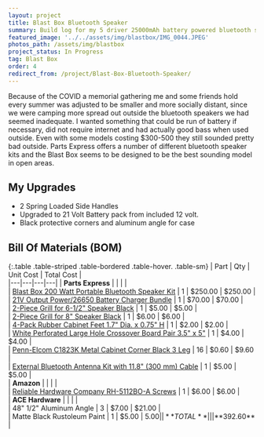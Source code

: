 ```yaml
---
layout: project
title: Blast Box Bluetooth Speaker
summary: Build log for my 5 driver 25000mAh battery powered bluetooth speaker kit from Parts Express.
featured_image: '../../assets/img/blastbox/IMG_0044.JPEG'
photos_path: /assets/img/blastbox
project_status: In Progress
tag: Blast Box
order: 4
redirect_from: /project/Blast-Box-Bluetooth-Speaker/
---
```


Because of the COVID a memorial gathering me and some friends hold every summer was adjusted to be smaller and more socially distant, since we were camping more spread out outside the bluetooth speakers we had seemed inadequate. I wanted something that could be run of battery if necessary, did not require internet and had actually good bass when used outside.  Even with some models costing $300-500 they still sounded pretty bad outside.  Parts Express offers a number of different bluetooth speaker kits and the Blast Box seems to be designed to be the best sounding model in open areas.

## My Upgrades
* 2 Spring Loaded Side Handles
* Upgraded to 21 Volt Battery pack from included 12 volt.
* Black protective corners and aluminum angle for case

## Bill Of Materials (BOM)
<div class="table-responsive" markdown="block">

{:.table .table-striped .table-bordered .table-hover. .table-sm}
| Part | Qty | Unit Cost  | Total Cost   |   
|---|---|---|---|
| **Parts Express** |   |   |  |   
| [Blast Box 200 Watt Portable Bluetooth Speaker Kit](https://www.parts-express.com/blast-box-200-watt-portable-bluetooth-speaker-kit--300-7162) | 1  | $250.00  | $250.00 |  
| [21V Output Power/26650 Battery Charger Bundle](https://www.parts-express.com/21v-output-power-26650-battery-charger-bundle--325-207)  | 1  | $70.00  | $70.00 |   
| [2-Piece Grill for 6-1/2" Speaker Black](https://www.parts-express.com/parts-express-steel-mesh-2-piece-grill-for-6-1-2-speaker-black--260-422) | 1  | $5.00  | $5.00 |   
| [2-Piece Grill for 8" Speaker Black](https://www.parts-express.com/parts-express-steel-mesh-2-piece-grill-for-8-speaker-black--260-424)  | 1  | $6.00 | $6.00 |   
| [4-Pack Rubber Cabinet Feet 1.7" Dia. x 0.75" H](https://www.parts-express.com/4-pack-rubber-cabinet-feet-17-dia-x-075-h--260-7510) | 1  | $2.00 | $2.00 |   
| [White Perforated Large Hole Crossover Board Pair 3.5" x 5"](https://www.parts-express.com/white-perforated-large-hole-crossover-board-pair-35-x-5--260-182) | 1  | $4.00 | $4.00 |  
| [Penn-Elcom C1823K Metal Cabinet Corner Black 3 Leg](https://www.parts-express.com/penn-elcom-c1823k-metal-cabinet-corner-black-3-leg--262-150) | 16  | $0.60 | $9.60 |  
| [External Bluetooth Antenna Kit with 11.8" (300 mm) Cable](https://www.parts-express.com/external-bluetooth-antenna-kit-with-118-(300-mm)-cable--320-626) | 1  | $5.00 | $5.00 |  
| **Amazon** |   |   |  |  
| [Reliable Hardware Company RH-5112BO-A Screws](https://www.amazon.com/gp/product/B00JJ192NW/ref=ppx_yo_dt_b_asin_title_o01_s00?ie=UTF8&psc=1)  | 1  | $6.00 | $6.00 |  
| **ACE Hardware** |   |   |  |  
| 48" 1/2" Aluminum Angle | 3  | $7.00  | $21.00 |  
| Matte Black Rustoleum Paint | 1  | $5.00  | $5.00 | 
| **TOTAL** |   |  | **$392.60** | 

</div>